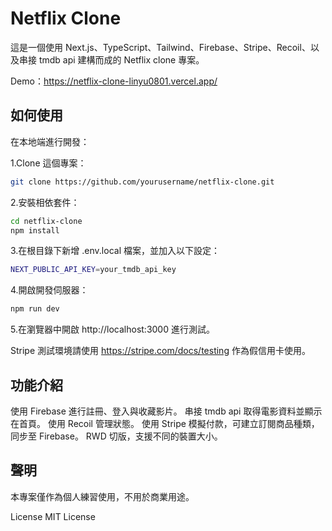 # Netflix Clone

這是一個使用 Next.js、TypeScript、Tailwind、Firebase、Stripe、Recoil、以及串接 tmdb api 建構而成的 Netflix clone 專案。

Demo：https://netflix-clone-linyu0801.vercel.app/

## 如何使用

在本地端進行開發：

1.Clone 這個專案：

```bash
git clone https://github.com/yourusername/netflix-clone.git
```

2.安裝相依套件：

```bash
cd netflix-clone
npm install
```

3.在根目錄下新增 .env.local 檔案，並加入以下設定：

```bash
NEXT_PUBLIC_API_KEY=your_tmdb_api_key
```

4.開啟開發伺服器：

```bash
npm run dev
```

5.在瀏覽器中開啟 http://localhost:3000 進行測試。

Stripe 測試環境請使用 https://stripe.com/docs/testing 作為假信用卡使用。

## 功能介紹

使用 Firebase 進行註冊、登入與收藏影片。
串接 tmdb api 取得電影資料並顯示在首頁。
使用 Recoil 管理狀態。
使用 Stripe 模擬付款，可建立訂閱商品種類，同步至 Firebase。
RWD 切版，支援不同的裝置大小。

## 聲明

本專案僅作為個人練習使用，不用於商業用途。

License
MIT License
